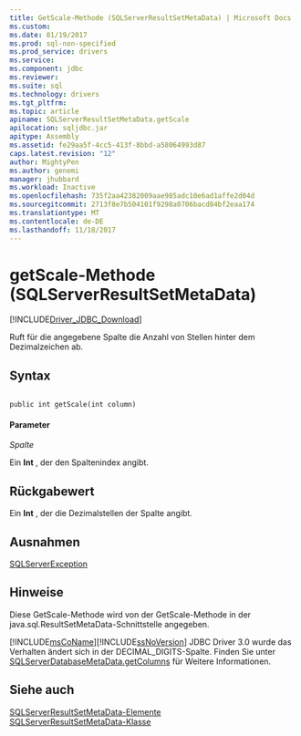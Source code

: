 ```yaml
---
title: GetScale-Methode (SQLServerResultSetMetaData) | Microsoft Docs
ms.custom: 
ms.date: 01/19/2017
ms.prod: sql-non-specified
ms.prod_service: drivers
ms.service: 
ms.component: jdbc
ms.reviewer: 
ms.suite: sql
ms.technology: drivers
ms.tgt_pltfrm: 
ms.topic: article
apiname: SQLServerResultSetMetaData.getScale
apilocation: sqljdbc.jar
apitype: Assembly
ms.assetid: fe29aa5f-4cc5-413f-8bbd-a58064993d87
caps.latest.revision: "12"
author: MightyPen
ms.author: genemi
manager: jhubbard
ms.workload: Inactive
ms.openlocfilehash: 735f2aa42382009aae985adc10e6ad1affe2d04d
ms.sourcegitcommit: 2713f8e7b504101f9298a0706bacd84bf2eaa174
ms.translationtype: MT
ms.contentlocale: de-DE
ms.lasthandoff: 11/18/2017
---
```

# <a name="getscale-method-sqlserverresultsetmetadata"></a>getScale-Methode (SQLServerResultSetMetaData)
[!INCLUDE[Driver_JDBC_Download](../../../includes/driver_jdbc_download.md)]

  Ruft für die angegebene Spalte die Anzahl von Stellen hinter dem Dezimalzeichen ab.  
  
## <a name="syntax"></a>Syntax  
  
```  
  
public int getScale(int column)  
```  
  
#### <a name="parameters"></a>Parameter  
 *Spalte*  
  
 Ein **Int** , der den Spaltenindex angibt.  
  
## <a name="return-value"></a>Rückgabewert  
 Ein **Int** , der die Dezimalstellen der Spalte angibt.  
  
## <a name="exceptions"></a>Ausnahmen  
 [SQLServerException](../../../connect/jdbc/reference/sqlserverexception-class.md)  
  
## <a name="remarks"></a>Hinweise  
 Diese GetScale-Methode wird von der GetScale-Methode in der java.sql.ResultSetMetaData-Schnittstelle angegeben.  
  
 [!INCLUDE[msCoName](../../../includes/msconame_md.md)][!INCLUDE[ssNoVersion](../../../includes/ssnoversion_md.md)] JDBC Driver 3.0 wurde das Verhalten ändert sich in der DECIMAL_DIGITS-Spalte. Finden Sie unter [SQLServerDatabaseMetaData.getColumns](../../../connect/jdbc/reference/getcolumns-method-sqlserverdatabasemetadata.md) für Weitere Informationen.  
  
## <a name="see-also"></a>Siehe auch  
 [SQLServerResultSetMetaData-Elemente](../../../connect/jdbc/reference/sqlserverresultsetmetadata-members.md)   
 [SQLServerResultSetMetaData-Klasse](../../../connect/jdbc/reference/sqlserverresultsetmetadata-class.md)  
  
  

